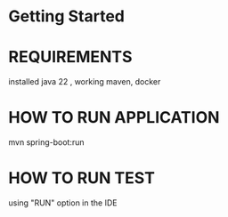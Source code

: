 # Getting Started

# REQUIREMENTS
installed java 22 , working maven, docker

# HOW TO RUN APPLICATION
mvn spring-boot:run

# HOW TO RUN TEST
using "RUN" option in the IDE

